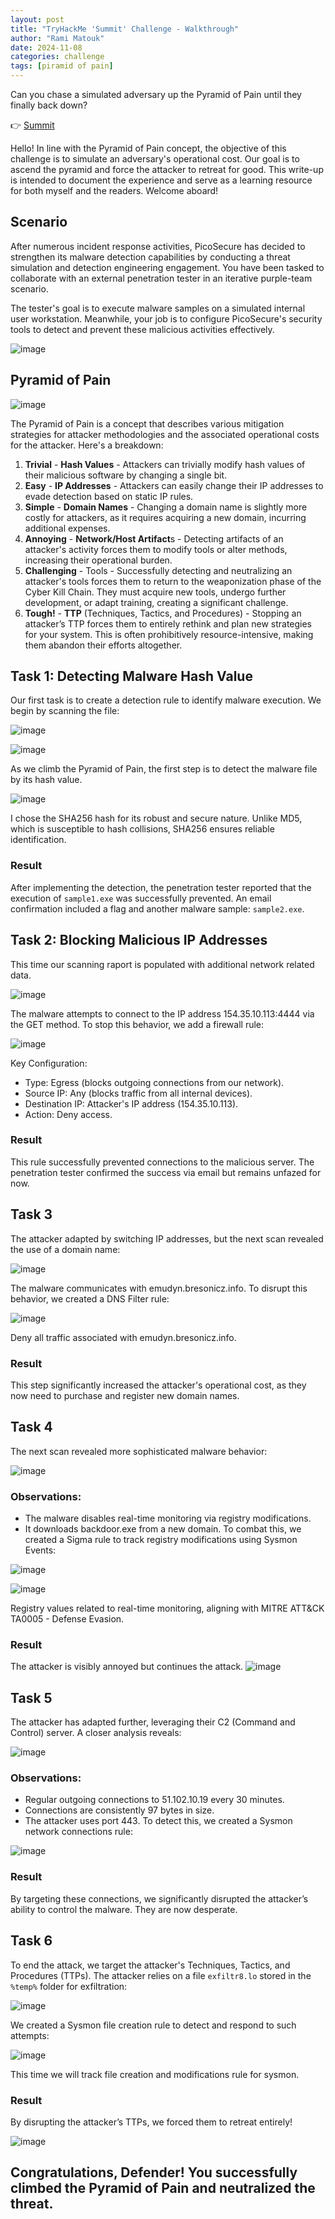 ```yaml
---
layout: post
title: "TryHackMe 'Summit' Challenge - Walkthrough"
author: "Rami Matouk"
date: 2024-11-08
categories: challenge
tags: [piramid of pain]
---
```


Can you chase a simulated adversary up the Pyramid of Pain until they finally back down?

👉 [Summit](https://tryhackme.com/r/room/summit)

Hello! In line with the Pyramid of Pain concept, the objective of this challenge is to simulate an adversary's operational cost. Our goal is to ascend the pyramid and force the attacker to retreat for good. This write-up is intended to document the experience and serve as a learning resource for both myself and the readers. Welcome aboard!

## Scenario
After numerous incident response activities, PicoSecure has decided to strengthen its malware detection capabilities by conducting a threat simulation and detection engineering engagement. You have been tasked to collaborate with an external penetration tester in an iterative purple-team scenario.

The tester's goal is to execute malware samples on a simulated internal user workstation. Meanwhile, your job is to configure PicoSecure's security tools to detect and prevent these malicious activities effectively.

![image](https://github.com/user-attachments/assets/21d4505a-c986-466c-bbf3-9f70076cf42b)


## Pyramid of Pain

![image](https://github.com/user-attachments/assets/7cd26859-98b4-4b03-b894-dcc6c168f31b)

The Pyramid of Pain is a concept that describes various mitigation strategies for attacker methodologies and the associated operational costs for the attacker. Here's a breakdown:
1. **Trivial** - **Hash Values** - Attackers can trivially modify hash values of their malicious software by changing a single bit.
2. **Easy** - **IP Addresses** - Attackers can easily change their IP addresses to evade detection based on static IP rules.
3. **Simple** - **Domain Names** - Changing a domain name is slightly more costly for attackers, as it requires acquiring a new domain, incurring additional expenses.
4. **Annoying** - **Network/Host Artifact**s - Detecting artifacts of an attacker's activity forces them to modify tools or alter methods, increasing their operational burden.
5. **Challenging** - Tools - Successfully detecting and neutralizing an attacker's tools forces them to return to the weaponization phase of the Cyber Kill Chain. They must acquire new tools, undergo further development, or adapt training, creating a significant challenge.
6. **Tough!** - **TTP** (Techniques, Tactics, and Procedures) - Stopping an attacker’s TTP forces them to entirely rethink and plan new strategies for your system. This is often prohibitively resource-intensive, making them abandon their efforts altogether.

## Task 1: Detecting Malware Hash Value
Our first task is to create a detection rule to identify malware execution. We begin by scanning the file:

![image](https://github.com/user-attachments/assets/5d3f7d14-ae0e-42c8-b9bb-d30909219e70)

![image](https://github.com/user-attachments/assets/30650de9-ba3d-4d0f-ad53-a2b7ef778ac3)

As we climb the Pyramid of Pain, the first step is to detect the malware file by its hash value.

![image](https://github.com/user-attachments/assets/cb5b4941-492d-42bb-af6e-d69b3346d1b1)

I chose the SHA256 hash for its robust and secure nature. Unlike MD5, which is susceptible to hash collisions, SHA256 ensures reliable identification.

### Result
After implementing the detection, the penetration tester reported that the execution of `sample1.exe` was successfully prevented. An email confirmation included a flag and another malware sample: `sample2.exe`.

## Task 2: Blocking Malicious IP Addresses
This time our scanning raport is populated with additional network related data.

![image](https://github.com/user-attachments/assets/21e166fd-ab55-45ab-a98b-56867feaa1fa)

The malware attempts to connect to the IP address 154.35.10.113:4444 via the GET method. To stop this behavior, we add a firewall rule:

![image](https://github.com/user-attachments/assets/5cbbab20-3c41-4870-80fe-08677591dfda)

Key Configuration:
- Type: Egress (blocks outgoing connections from our network).
- Source IP: Any (blocks traffic from all internal devices).
- Destination IP: Attacker's IP address (154.35.10.113).
- Action: Deny access.

### Result
This rule successfully prevented connections to the malicious server. The penetration tester confirmed the success via email but remains unfazed for now.

## Task 3
The attacker adapted by switching IP addresses, but the next scan revealed the use of a domain name:

![image](https://github.com/user-attachments/assets/a3a934f4-5c0b-4552-9211-4c83a37144b5)

The malware communicates with emudyn.bresonicz.info. To disrupt this behavior, we created a DNS Filter rule:

![image](https://github.com/user-attachments/assets/8a5a6e36-064d-4d6b-b61e-5a40c92d2510)

Deny all traffic associated with emudyn.bresonicz.info.

### Result
This step significantly increased the attacker's operational cost, as they now need to purchase and register new domain names.

## Task 4
The next scan revealed more sophisticated malware behavior:

![image](https://github.com/user-attachments/assets/37bde0e9-68f5-4d3f-abd5-e1362c8a2d14)

### Observations:
- The malware disables real-time monitoring via registry modifications.
- It downloads backdoor.exe from a new domain.
To combat this, we created a Sigma rule to track registry modifications using Sysmon Events:

![image](https://github.com/user-attachments/assets/2e438e8f-d0c5-432d-8676-69d1d5c5e84a)

![image](https://github.com/user-attachments/assets/16eff868-c92d-4312-8e90-95dc4b3692cb)

Registry values related to real-time monitoring, aligning with MITRE ATT&CK TA0005 - Defense Evasion.

### Result
The attacker is visibly annoyed but continues the attack.
![image](https://github.com/user-attachments/assets/a0e62a9b-5a8b-4d9a-a8db-e7a349227fc9)

## Task 5
The attacker has adapted further, leveraging their C2 (Command and Control) server. A closer analysis reveals:

![image](https://github.com/user-attachments/assets/0e53ce4c-b7c0-4449-a034-fc94d8737407)

### Observations:
- Regular outgoing connections to 51.102.10.19 every 30 minutes.
- Connections are consistently 97 bytes in size.
- The attacker uses port 443.
To detect this, we created a Sysmon network connections rule:

![image](https://github.com/user-attachments/assets/40b15164-dd8e-4426-91c5-7dac9140eec3)

### Result
By targeting these connections, we significantly disrupted the attacker’s ability to control the malware. They are now desperate.

## Task 6
To end the attack, we target the attacker's Techniques, Tactics, and Procedures (TTPs). The attacker relies on a file `exfiltr8.lo` stored in the `%temp%` folder for exfiltration:

![image](https://github.com/user-attachments/assets/53108b3d-0057-4697-9111-65127e9920dd)

We created a Sysmon file creation rule to detect and respond to such attempts:

![image](https://github.com/user-attachments/assets/4623aa44-44ec-4def-a9c0-06b216f3ff40)

This time we will track file creation and modifications rule for sysmon.

### Result
By disrupting the attacker’s TTPs, we forced them to retreat entirely!

![image](https://github.com/user-attachments/assets/921af870-65f6-4396-835a-b0a749225782)

## Congratulations, Defender! You successfully climbed the Pyramid of Pain and neutralized the threat.

